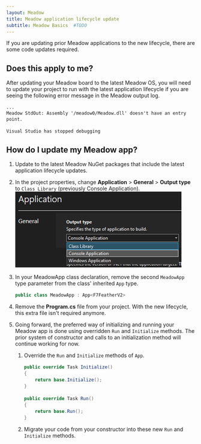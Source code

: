 ```yaml
---
layout: Meadow
title: Meadow application lifecycle update
subtitle: Meadow Basics  #TODO
---
```


If you are updating prior Meadow applications to the new lifecycle, there are some code updates required.

## Does this apply to me?

After updating your Meadow board to the latest Meadow OS, you will need to update your project to run with the latest application lifecycle if you are seeing the following error message in the Meadow output log.

```console
...
Meadow StdOut: Assembly '/meadow0/Meadow.dll' doesn't have an entry point.

Visual Studio has stopped debugging
```

## How do I update my Meadow app?

1. Update to the latest Meadow NuGet packages that include the latest application lifecycle updates.
1. In the project properties, change **Application** > **General** > **Output type** to `Class Library` (previously Console Application).
    ![Visual Studio project properties showing the output type selection with Class Library selected.](meadow-project-update-output-type.png)
1. In your MeadowApp class declaration, remove the second `MeadowApp` type parameter from the class' inherited `App` type.

    ```csharp
    public class MeadowApp : App<F7FeatherV2>
    ```

1. Remove the **Program.cs** file from your project.
    With the new lifecycle, this extra file isn't required anymore.
1. Going forward, the preferred way of initializing and running your Meadow app is done using overridden `Run` and `Initialize` methods.
    The prior system of constructor and calls to an initialization method will continue working for now.
    1. Override the `Run` and `Initialize` methods of `App`.

        ```csharp
        public override Task Initialize()
        {
            return base.Initialize();
        }
        
        public override Task Run()
        {
            return base.Run();
        }
        ```

    1. Migrate your code from your constructor into these new `Run` and `Initialize` methods.
